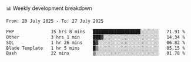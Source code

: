 📊 Weekly development breakdown
<!--START_SECTION:waka-->

```txt
From: 20 July 2025 - To: 27 July 2025

PHP              15 hrs 8 mins   ██████████████████░░░░░░░   71.91 %
Other            3 hrs 1 min     ███▓░░░░░░░░░░░░░░░░░░░░░   14.34 %
SQL              1 hr 26 mins    █▓░░░░░░░░░░░░░░░░░░░░░░░   06.82 %
Blade Template   1 hr 5 mins     █▒░░░░░░░░░░░░░░░░░░░░░░░   05.15 %
Bash             22 mins         ▒░░░░░░░░░░░░░░░░░░░░░░░░   01.78 %
```

<!--END_SECTION:waka-->

